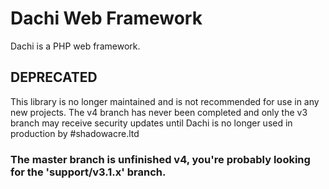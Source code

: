 # Dachi Web Framework
Dachi is a PHP web framework.

## DEPRECATED
This library is no longer maintained and is not recommended for use in any new projects. The v4 branch has never been completed and only the v3 branch may receive security updates until Dachi is no longer used in production by #shadowacre.ltd

### The master branch is unfinished v4, you're probably looking for the 'support/v3.1.x' branch.
